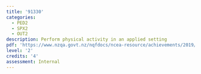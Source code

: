 ```yaml
---
title: '91330'
categories:
  - PED2
  - SPX2
  - OUT2
description: Perform physical activity in an applied setting
pdf: 'https://www.nzqa.govt.nz/nqfdocs/ncea-resource/achievements/2019/as91330.pdf'
level: '2'
credits: '4'
assessment: Internal
---
```


